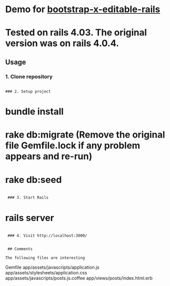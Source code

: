  # Demo for [bootstrap-x-editable-rails](https://github.com/klenis/bootstrap-x-editable-rails)
 # Tested on rails 4.03. The original version was on rails 4.0.4.

 ## Usage

 ### 1. Clone repository
 ```

 ### 2. Setup project

```
 # bundle install
 # rake db:migrate (Remove the original file Gemfile.lock if any problem appears and re-run)
 # rake db:seed
```

 ### 3. Start Rails

```
 # rails server
```

 ### 4. Visit http://localhost:3000/


 ## Comments

The following files are interesting

 ````
 Gemfile
 app/assets/javascripts/application.js
 app/assets/stylesheets/application.css
 app/assets/javascripts/posts.js.coffee
 app/views/posts/index.html.erb
 ````
